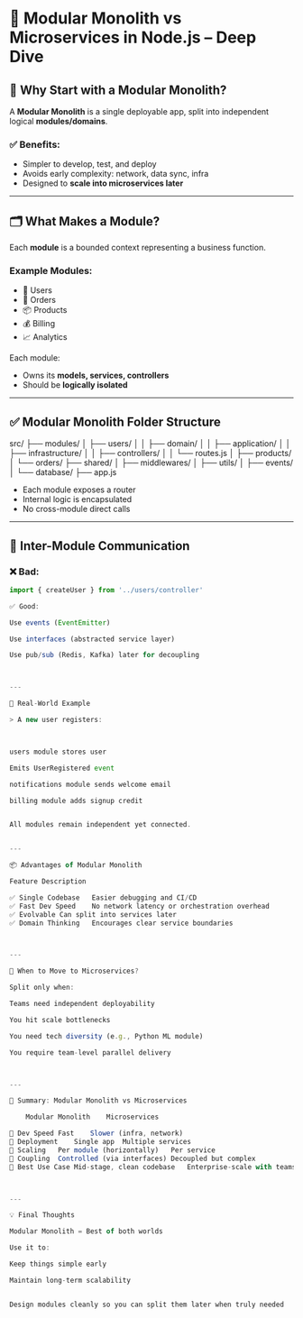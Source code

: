 # 🧱 Modular Monolith vs Microservices in Node.js – Deep Dive

## 🧠 Why Start with a Modular Monolith?

A **Modular Monolith** is a single deployable app, split into independent logical **modules/domains**.

### ✅ Benefits:
- Simpler to develop, test, and deploy
- Avoids early complexity: network, data sync, infra
- Designed to **scale into microservices later**

---

## 🗂️ What Makes a Module?

Each **module** is a bounded context representing a business function.

### Example Modules:
- 🧑 Users
- 🛒 Orders
- 📦 Products
- 💰 Billing
- 📈 Analytics

Each module:
- Owns its **models, services, controllers**
- Should be **logically isolated**

---

## ✅ Modular Monolith Folder Structure

src/ ├── modules/ │   ├── users/ │   │   ├── domain/ │   │   ├── application/ │   │   ├── infrastructure/ │   │   ├── controllers/ │   │   └── routes.js │   ├── products/ │   └── orders/ ├── shared/ │   ├── middlewares/ │   ├── utils/ │   ├── events/ │   └── database/ ├── app.js

- Each module exposes a router
- Internal logic is encapsulated
- No cross-module direct calls

---

## 🔄 Inter-Module Communication

### ❌ Bad:
```js
import { createUser } from '../users/controller'

✅ Good:

Use events (EventEmitter)

Use interfaces (abstracted service layer)

Use pub/sub (Redis, Kafka) later for decoupling



---

🧰 Real-World Example

> A new user registers:



users module stores user

Emits UserRegistered event

notifications module sends welcome email

billing module adds signup credit


All modules remain independent yet connected.


---

📦 Advantages of Modular Monolith

Feature	Description

✅ Single Codebase	Easier debugging and CI/CD
✅ Fast Dev Speed	No network latency or orchestration overhead
✅ Evolvable	Can split into services later
✅ Domain Thinking	Encourages clear service boundaries



---

🔌 When to Move to Microservices?

Split only when:

Teams need independent deployability

You hit scale bottlenecks

You need tech diversity (e.g., Python ML module)

You require team-level parallel delivery



---

🔁 Summary: Modular Monolith vs Microservices

	Modular Monolith	Microservices

🚀 Dev Speed	Fast	Slower (infra, network)
🧱 Deployment	Single app	Multiple services
🔄 Scaling	Per module (horizontally)	Per service
🔌 Coupling	Controlled (via interfaces)	Decoupled but complex
🧠 Best Use Case	Mid-stage, clean codebase	Enterprise-scale with teams



---

💡 Final Thoughts

Modular Monolith = Best of both worlds

Use it to:

Keep things simple early

Maintain long-term scalability


Design modules cleanly so you can split them later when truly needed
